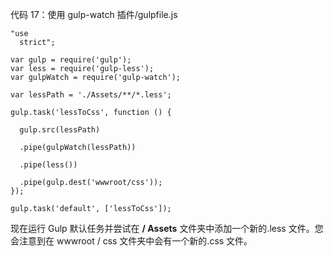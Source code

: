  

代码 17：使用 gulp-watch 插件/gulpfile.js

```
"use
  strict";

var gulp = require('gulp');
var less = require('gulp-less');
var gulpWatch = require('gulp-watch');

var lessPath = './Assets/**/*.less';

gulp.task('lessToCss', function () {

  gulp.src(lessPath)

  .pipe(gulpWatch(lessPath))

  .pipe(less())

  .pipe(gulp.dest('wwwroot/css'));
});

gulp.task('default', ['lessToCss']);

```

现在运行 Gulp 默认任务并尝试在 **/ Assets** 文件夹中添加一个新的.less 文件。您会注意到在 wwwroot / css 文件夹中会有一个新的.css 文件。